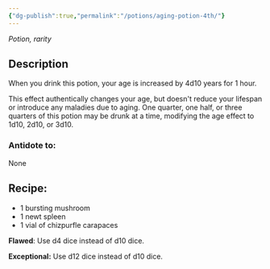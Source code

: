 ```yaml
---
{"dg-publish":true,"permalink":"/potions/aging-potion-4th/"}
---
```


*Potion, rarity* 

## Description

When you drink this potion, your age is increased by 4d10 years for 1 hour. 

This effect authentically changes your age, but doesn't reduce your lifespan or introduce any maladies due to aging. One quarter, one half, or three quarters of this potion may be drunk at a time, modifying the age effect to 1d10, 2d10, or 3d10.

### Antidote to: 
None

## Recipe:

* 1 bursting mushroom
* 1 newt spleen
* 1 vial of chizpurfle carapaces

**Flawed**:
Use d4 dice instead of d10 dice.

**Exceptional:** 
Use d12 dice instead of d10 dice.